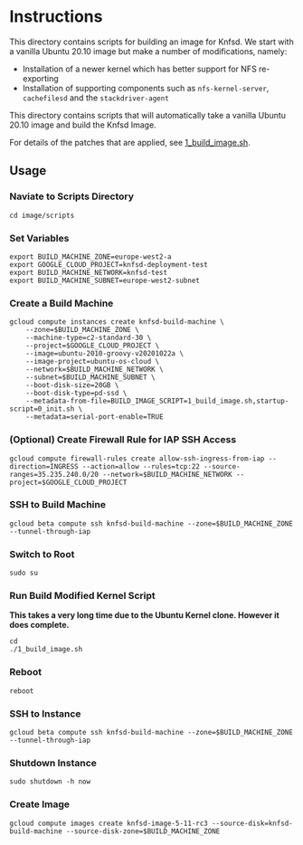 # Instructions

This directory contains scripts for building an image for Knfsd. We start with a vanilla Ubuntu 20.10 image but make a number of modifications, namely:

* Installation of a newer kernel which has better support for NFS re-exporting
* Installation of supporting components such as `nfs-kernel-server`, `cachefilesd` and the `stackdriver-agent`

This directory contains scripts that will automatically take a vanilla Ubuntu 20.10 image and build the Knfsd Image.

For details of the patches that are applied, see [1_build_image.sh](scripts/1_build_image.sh).

## Usage

### Naviate to Scripts Directory
```
cd image/scripts
```

### Set Variables
```
export BUILD_MACHINE_ZONE=europe-west2-a
export GOOGLE_CLOUD_PROJECT=knfsd-deployment-test
export BUILD_MACHINE_NETWORK=knfsd-test
export BUILD_MACHINE_SUBNET=europe-west2-subnet
```

### Create a Build Machine
```
gcloud compute instances create knfsd-build-machine \
    --zone=$BUILD_MACHINE_ZONE \
    --machine-type=c2-standard-30 \
    --project=$GOOGLE_CLOUD_PROJECT \
    --image=ubuntu-2010-groovy-v20201022a \
    --image-project=ubuntu-os-cloud \
    --network=$BUILD_MACHINE_NETWORK \
    --subnet=$BUILD_MACHINE_SUBNET \
    --boot-disk-size=20GB \
    --boot-disk-type=pd-ssd \
    --metadata-from-file=BUILD_IMAGE_SCRIPT=1_build_image.sh,startup-script=0_init.sh \
    --metadata=serial-port-enable=TRUE
```

### (Optional) Create Firewall Rule for IAP SSH Access
```
gcloud compute firewall-rules create allow-ssh-ingress-from-iap --direction=INGRESS --action=allow --rules=tcp:22 --source-ranges=35.235.240.0/20 --network=$BUILD_MACHINE_NETWORK --project=$GOOGLE_CLOUD_PROJECT
```

### SSH to Build Machine
```
gcloud beta compute ssh knfsd-build-machine --zone=$BUILD_MACHINE_ZONE --tunnel-through-iap
```

### Switch to Root
```
sudo su
```

### Run Build Modified Kernel Script

**This takes a very long time due to the Ubuntu Kernel clone. However it does complete.**

```
cd
./1_build_image.sh
```

### Reboot
```
reboot
```

### SSH to Instance
```
gcloud beta compute ssh knfsd-build-machine --zone=$BUILD_MACHINE_ZONE --tunnel-through-iap
```

### Shutdown Instance
```
sudo shutdown -h now
```

### Create Image
```
gcloud compute images create knfsd-image-5-11-rc3 --source-disk=knfsd-build-machine --source-disk-zone=$BUILD_MACHINE_ZONE
```